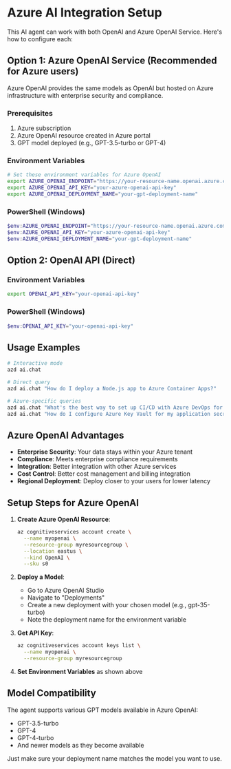 # Azure AI Integration Setup

This AI agent can work with both OpenAI and Azure OpenAI Service. Here's how to configure each:

## Option 1: Azure OpenAI Service (Recommended for Azure users)

Azure OpenAI provides the same models as OpenAI but hosted on Azure infrastructure with enterprise security and compliance.

### Prerequisites
1. Azure subscription
2. Azure OpenAI resource created in Azure portal
3. GPT model deployed (e.g., GPT-3.5-turbo or GPT-4)

### Environment Variables
```bash
# Set these environment variables for Azure OpenAI
export AZURE_OPENAI_ENDPOINT="https://your-resource-name.openai.azure.com"
export AZURE_OPENAI_API_KEY="your-azure-openai-api-key"
export AZURE_OPENAI_DEPLOYMENT_NAME="your-gpt-deployment-name"
```

### PowerShell (Windows)
```powershell
$env:AZURE_OPENAI_ENDPOINT="https://your-resource-name.openai.azure.com"
$env:AZURE_OPENAI_API_KEY="your-azure-openai-api-key"
$env:AZURE_OPENAI_DEPLOYMENT_NAME="your-gpt-deployment-name"
```

## Option 2: OpenAI API (Direct)

### Environment Variables
```bash
export OPENAI_API_KEY="your-openai-api-key"
```

### PowerShell (Windows)
```powershell
$env:OPENAI_API_KEY="your-openai-api-key"
```

## Usage Examples

```bash
# Interactive mode
azd ai.chat

# Direct query
azd ai.chat "How do I deploy a Node.js app to Azure Container Apps?"

# Azure-specific queries
azd ai.chat "What's the best way to set up CI/CD with Azure DevOps for my web app?"
azd ai.chat "How do I configure Azure Key Vault for my application secrets?"
```

## Azure OpenAI Advantages

- **Enterprise Security**: Your data stays within your Azure tenant
- **Compliance**: Meets enterprise compliance requirements
- **Integration**: Better integration with other Azure services
- **Cost Control**: Better cost management and billing integration
- **Regional Deployment**: Deploy closer to your users for lower latency

## Setup Steps for Azure OpenAI

1. **Create Azure OpenAI Resource**:
   ```bash
   az cognitiveservices account create \
     --name myopenai \
     --resource-group myresourcegroup \
     --location eastus \
     --kind OpenAI \
     --sku s0
   ```

2. **Deploy a Model**:
   - Go to Azure OpenAI Studio
   - Navigate to "Deployments"
   - Create a new deployment with your chosen model (e.g., gpt-35-turbo)
   - Note the deployment name for the environment variable

3. **Get API Key**:
   ```bash
   az cognitiveservices account keys list \
     --name myopenai \
     --resource-group myresourcegroup
   ```

4. **Set Environment Variables** as shown above

## Model Compatibility

The agent supports various GPT models available in Azure OpenAI:
- GPT-3.5-turbo
- GPT-4
- GPT-4-turbo
- And newer models as they become available

Just make sure your deployment name matches the model you want to use.
